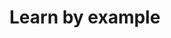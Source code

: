 <!--[metadata]>
+++
aliases = [
]
title = "Learn by example"
description = "Explains how to work with containers"
keywords = ["docker, introduction, documentation, about, technology, docker.io, user, guide, user's, manual, platform, framework, home,  intro"]
type = "menu"
[menu.main]
identifier = "engine_learn_menu"
parent = "engine_use"
weight = -79
+++
<![end-metadata]-->

# Learn by example
